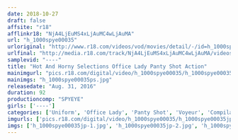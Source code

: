 ```yaml
---
date: 2018-10-27
draft: false
affsite: "r18"
afflinkr18: "NjA4LjEuMS4xLjAuMC4wLjAuMA"
url: "h_1000spye00035"
urloriginal: "http://www.r18.com/videos/vod/movies/detail/-/id=h_1000spye00035"
urlfinal: "http://media.r18.com/track/NjA4LjEuMS4xLjAuMC4wLjAuMA/videos/vod/movies/detail/-/id=h_1000spye00035"
samplevid: "----"
title: "Hot And Horny Selections Office Lady Panty Shot Action"
mainimgurl: "pics.r18.com/digital/video/h_1000spye00035/h_1000spye00035ps.jpg"
mainimgs: "h_1000spye00035ps.jpg"
releasedate: "Aug. 31, 2016"
duration: 92
productioncomp: "SPYEYE"
girls: ['----']
categories: ['Uniform', 'Office Lady', 'Panty Shot', 'Voyeur', 'Compilation']
imgurls: ['pics.r18.com/digital/video/h_1000spye00035/h_1000spye00035jp-1.jpg', 'pics.r18.com/digital/video/h_1000spye00035/h_1000spye00035jp-2.jpg', 'pics.r18.com/digital/video/h_1000spye00035/h_1000spye00035jp-3.jpg', 'pics.r18.com/digital/video/h_1000spye00035/h_1000spye00035jp-4.jpg', 'pics.r18.com/digital/video/h_1000spye00035/h_1000spye00035jp-5.jpg', 'pics.r18.com/digital/video/h_1000spye00035/h_1000spye00035jp-6.jpg', 'pics.r18.com/digital/video/h_1000spye00035/h_1000spye00035jp-7.jpg', 'pics.r18.com/digital/video/h_1000spye00035/h_1000spye00035jp-8.jpg', 'pics.r18.com/digital/video/h_1000spye00035/h_1000spye00035jp-9.jpg', 'pics.r18.com/digital/video/h_1000spye00035/h_1000spye00035jp-10.jpg', 'pics.r18.com/digital/video/h_1000spye00035/h_1000spye00035jp-11.jpg', 'pics.r18.com/digital/video/h_1000spye00035/h_1000spye00035jp-12.jpg', 'pics.r18.com/digital/video/h_1000spye00035/h_1000spye00035jp-13.jpg', 'pics.r18.com/digital/video/h_1000spye00035/h_1000spye00035jp-14.jpg', 'pics.r18.com/digital/video/h_1000spye00035/h_1000spye00035jp-15.jpg', 'pics.r18.com/digital/video/h_1000spye00035/h_1000spye00035jp-16.jpg', 'pics.r18.com/digital/video/h_1000spye00035/h_1000spye00035jp-17.jpg', 'pics.r18.com/digital/video/h_1000spye00035/h_1000spye00035jp-18.jpg', 'pics.r18.com/digital/video/h_1000spye00035/h_1000spye00035jp-19.jpg', 'pics.r18.com/digital/video/h_1000spye00035/h_1000spye00035jp-20.jpg']
imgs: ['h_1000spye00035jp-1.jpg', 'h_1000spye00035jp-2.jpg', 'h_1000spye00035jp-3.jpg', 'h_1000spye00035jp-4.jpg', 'h_1000spye00035jp-5.jpg', 'h_1000spye00035jp-6.jpg', 'h_1000spye00035jp-7.jpg', 'h_1000spye00035jp-8.jpg', 'h_1000spye00035jp-9.jpg', 'h_1000spye00035jp-10.jpg', 'h_1000spye00035jp-11.jpg', 'h_1000spye00035jp-12.jpg', 'h_1000spye00035jp-13.jpg', 'h_1000spye00035jp-14.jpg', 'h_1000spye00035jp-15.jpg', 'h_1000spye00035jp-16.jpg', 'h_1000spye00035jp-17.jpg', 'h_1000spye00035jp-18.jpg', 'h_1000spye00035jp-19.jpg', 'h_1000spye00035jp-20.jpg']
---
```

